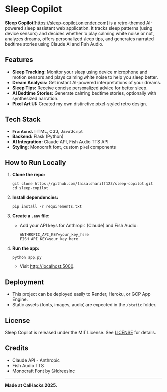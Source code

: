 # Sleep Copilot

**Sleep Copilot**[https://sleep-copilot.onrender.com] is a retro-themed AI-powered sleep assistant web application. It tracks sleep patterns (using device sensors) and decides whether to play calming white noise or not, analyzes dreams, offers personalized sleep tips, and generates narrated bedtime stories using Claude AI and Fish Audio.
## Features

- **Sleep Tracking:** Monitor your sleep using device microphone and motion sensors and plays calming white noise to help you sleep better.
- **Dream Analysis:** Get instant AI-powered interpretations of your dreams.
- **Sleep Tips:** Receive concise personalized advice for better sleep.
- **AI Bedtime Stories:** Generate calming bedtime stories, optionally with synthesized narration.
- **Pixel Art UI:** Created my own distinctive pixel-styled retro design.

## Tech Stack

- **Frontend:** HTML, CSS, JavaScript
- **Backend:** Flask (Python)
- **AI Integration:** Claude API, Fish Audio TTS API
- **Styling:** Monocraft font, custom pixel components

## How to Run Locally

1. **Clone the repo:**
    ```
    git clone https://github.com/faisalshariff123/sleep-copilot.git
    cd sleep-copilot
    ```

2. **Install dependencies:**
    ```
    pip install -r requirements.txt
    ```

3. **Create a `.env` file:**
    - Add your API keys for Anthropic (Claude) and Fish Audio:
        ```
        ANTHROPIC_API_KEY=your_key_here
        FISH_API_KEY=your_key_here
        ```

4. **Run the app:**
    ```
    python app.py
    ```
    - Visit [http://localhost:5000](http://localhost:5000).

## Deployment

- This project can be deployed easily to Render, Heroku, or GCP App Engine.
- Static assets (fonts, images, audio) are expected in the `/static` folder.

## License

Sleep Copilot is released under the MIT License. See [LICENSE](LICENSE) for details.

## Credits

- Claude API - Anthropic
- Fish Audio TTS
- Monocraft Font by @IdreesInc

---

**Made at CalHacks 2025.**
